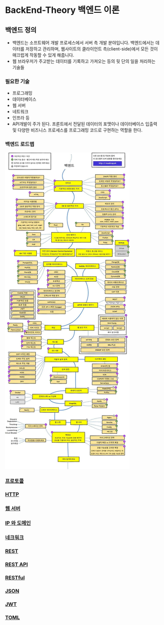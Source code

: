 # BackEnd-Theory 백엔드 이론
## 백엔드 정의 
- 백엔드는 소프트웨어 개발 프로세스에서 서버 측 개발 분야입니다. 백엔드에서는 데이터를 저장하고 관리하며, 웹사이트의 클라이언트 측(client-side)에서 모든 것이 매끄럽게 작동할 수 있게 해줍니다.
- 웹 브라우저가 주고받는 데이터를 기록하고 가져오는 등의 뒷 단의 일을 처리하는 기술들
### 필요한 기술
- 프로그래밍
- 데이터베이스
- 웹 서버
- 네트워크
- 인프라 등
- API개발이 주가 된다. 프론트에서 전달된 데이터의 포맷이나 데이터베이스 입출력 및 다양한 비즈니스 프로세스를 프로그래밍 코드로 구현하는 역할을 한다.
### 백엔드 로드맵
![backend rodemap img](/img/backendrodemap.jpg "rbackend rodemap")
### [프로토콜](./protocol.md)
### [HTTP](./http.md)
### [웹 서버](./web-server.md)
### [IP 와 도메인](./ip-domain.md)
### [네크워크](./network.md)
### [REST](./rest.md)
### [REST API](./restapi.md)
### [RESTful](./restful.md)
### [JSON](./json.md)
### [JWT](./jwt.md)
### [TOML](./toml.md)